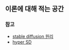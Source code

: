 ## 이론에 대해 적는 공간
### 참고
- [stable diffusion 원리](https://velog.io/@hewas1230/StableDiffusion)
- [hyper SD](https://www.internetmap.kr/entry/Hyper-SD%EC%99%80-Hyper-SDXL-fast-model)
